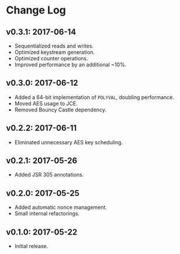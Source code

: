 # Change Log

## v0.3.1: 2017-06-14

* Sequentialized reads and writes.
* Optimized keystream generation.
* Optimized counter operations.
* Improved performance by an additional ~10%.

## v0.3.0: 2017-06-12

* Added a 64-bit implementation of `POLYVAL`, doubling performance.
* Moved AES usage to JCE.
* Removed Bouncy Castle dependency.

## v0.2.2: 2017-06-11

* Eliminated unnecessary AES key scheduling.

## v0.2.1: 2017-05-26

* Added JSR 305 annotations.

## v0.2.0: 2017-05-25

* Added automatic nonce management.
* Small internal refactorings.

## v0.1.0: 2017-05-22

* Initial release.